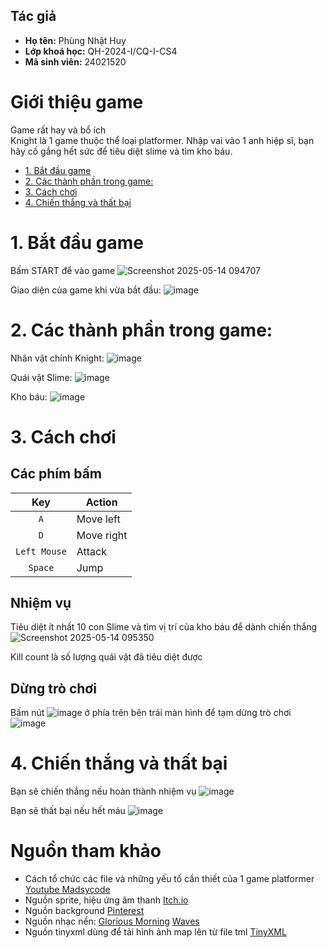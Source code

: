 ## Tác giả
- **Họ tên:** Phùng Nhật Huy
- **Lớp khoá học:** QH-2024-I/CQ-I-CS4
- **Mã sinh viên:** 24021520

# Giới thiệu game
Game rất hay và bổ ích  
Knight là 1 game thuộc thể loại platformer. Nhập vai vào 1 anh hiệp sĩ, bạn hãy cố gắng hết sức để tiêu diệt slime và tìm kho báu.

- [1. Bắt đầu game](#1-bat-dau-game)
- [2. Các thành phần trong game:](#2-cac-thanh-phan-trong-game)
- [3. Cách chơi](#3-cach-choi)
- [4. Chiến thắng và thất bại](#4-chien-thang-va-that-bai)

# 1. Bắt đầu game
Bấm START để vào game
![Screenshot 2025-05-14 094707](https://github.com/user-attachments/assets/ba1ba97d-49a8-4424-a603-e8fb9fd0f93e)  

Giao diện của game khi vừa bắt đầu:
![image](https://github.com/user-attachments/assets/bd883dfe-6fb9-4df8-b000-78e631e0f705)  

# 2. Các thành phần trong game:
Nhân vật chính Knight:
![image](https://github.com/user-attachments/assets/7ce5d9bc-9eb0-46e1-9cd5-1939eaccc732)  


Quái vật Slime:
![image](https://github.com/user-attachments/assets/5ad80a6e-8a8c-4f61-b981-6f0cb1a25380)  


Kho báu:
![image](https://github.com/user-attachments/assets/8d5db33d-cbfa-4023-93f7-72fc5d3e9328)  


# 3. Cách chơi
## Các phím bấm
|   Key   | Action                  |
|:-------:| ----------------------- |
|   `A`   | Move left               |
|   `D`   | Move right              |
|   `Left Mouse`   | Attack              |
| `Space` | Jump              |

## Nhiệm vụ
Tiêu diệt ít nhất 10 con Slime và tìm vị trí của kho báu để dành chiến thắng  
![Screenshot 2025-05-14 095350](https://github.com/user-attachments/assets/e33492a0-9ea9-481f-9a0b-48c0ec8718d1)  

Kill count là số lượng quái vật đã tiêu diệt được

## Dừng trò chơi
Bấm nút ![image](https://github.com/user-attachments/assets/b5380179-becf-4613-8520-e37c8a03128c) ở phía trên bên trái màn hình để tạm dừng trò chơi  
![image](https://github.com/user-attachments/assets/c4ffc2c9-20fe-4dbe-87be-d34a93742e91)


# 4. Chiến thắng và thất bại
Bạn sẽ chiến thắng nếu hoàn thành nhiệm vụ
![image](https://github.com/user-attachments/assets/5c6d91b8-6cf4-4c6a-be0f-41cc9a91e53f)  

Bạn sẽ thất bại nếu hết máu
![image](https://github.com/user-attachments/assets/d3712a01-5e04-4f63-95cc-fd84e0004778)

# Nguồn tham khảo
- Cách tổ chức các file và những yếu tố cần thiết của 1 game platformer [Youtube Madsycode](https://www.youtube.com/playlist?list=PL-K0viiuJ2RctP5nlJlqmHGeh66-GOZR_)
- Nguồn sprite, hiệu ứng âm thanh [Itch.io](https://itch.io/)
- Nguồn background [Pinterest](https://www.pinterest.com/)
- Nguồn nhạc nền: [Glorious Morning](https://www.youtube.com/watch?v=7T_YtklLyyo&list=RD7T_YtklLyyo&start_radio=1)
                  [Waves](https://www.youtube.com/watch?v=RGNTdUHN64Q&list=WL&index=16)
- Nguồn tinyxml dùng để tải hình ảnh map lên từ file tml [TinyXML](https://github.com/vmayoral/tinyxml)
